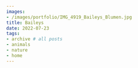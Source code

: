 ```yaml
---
images:
- /images/portfolio/IMG_4919_Baileys_Blumen.jpg
title: Baileys
date: 2022-07-23
tags:
- archive # all posts
- animals
- nature
- home
---
```

